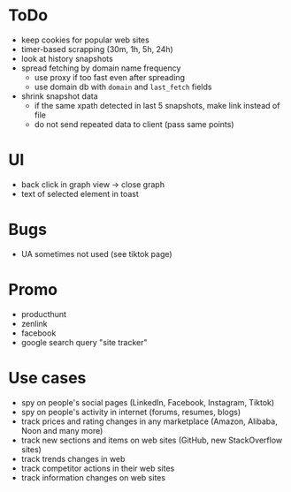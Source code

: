 # ToDo

- keep cookies for popular web sites
- timer-based scrapping (30m, 1h, 5h, 24h)
- look at history snapshots
- spread fetching by domain name frequency 
	- use proxy if too fast even after spreading
	- use domain db with `domain` and `last_fetch` fields
- shrink snapshot data
	- if the same xpath detected in last 5 snapshots, make link instead of file
	- do not send repeated data to client (pass same points)

# UI

- back click in graph view -> close graph
- text of selected element in toast

# Bugs

- UA sometimes not used (see tiktok page)

# Promo

- producthunt
- zenlink
- facebook
- google search query "site tracker"

# Use cases

- spy on people's social pages (LinkedIn, Facebook, Instagram, Tiktok)
- spy on people's activity in internet (forums, resumes, blogs)
- track prices and rating changes in any marketplace (Amazon, Alibaba, Noon and many more)
- track new sections and items on web sites (GitHub, new StackOverflow sites)
- track trends changes in web
- track competitor actions in their web sites
- track information changes on web sites